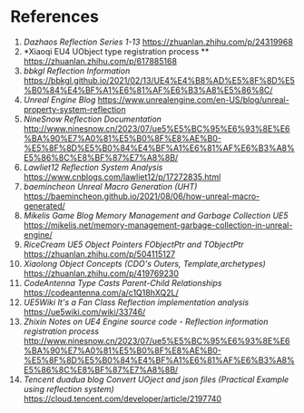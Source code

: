 # References

1. *Dazhaos Reflection Series 1-13*
	https://zhuanlan.zhihu.com/p/24319968
2. *Xiaoqi EU4 UObject type registration process **
	https://zhuanlan.zhihu.com/p/617885168
3. *bbkgl Reflection Information*
	https://bbkgl.github.io/2021/02/13/UE4%E4%B8%AD%E5%8F%8D%E5%B0%84%E4%BF%A1%E6%81%AF%E6%B3%A8%E5%86%8C/
4. *Unreal Engine Blog*
	https://www.unrealengine.com/en-US/blog/unreal-property-system-reflection
5. *NineSnow Reflection Documentation*
	http://www.ninesnow.cn/2023/07/ue5%E5%BC%95%E6%93%8E%E6%BA%90%E7%A0%81%E5%B0%8F%E8%AE%B0-%E5%8F%8D%E5%B0%84%E4%BF%A1%E6%81%AF%E6%B3%A8%E5%86%8C%E8%BF%87%E7%A8%8B/
6. *Lawliet12 Reflection System Analysis*
	https://www.cnblogs.com/lawliet12/p/17272835.html
7. *baemincheon Unreal Macro Generation (UHT)*
	https://baemincheon.github.io/2021/08/06/how-unreal-macro-generated/
8. *Mikelis Game Blog Memory Management and Garbage Collection UE5*
	https://mikelis.net/memory-management-garbage-collection-in-unreal-engine/
9. *RiceCream UE5 Object Pointers FObjectPtr and TObjectPtr*
	https://zhuanlan.zhihu.com/p/504115127
10. *Xiaolong Object Concepts (CDO's Outers, Template,archetypes)*
	https://zhuanlan.zhihu.com/p/419769230
11. *CodeAntenna Type Casts Parent-Child Relationships*
	https://codeantenna.com/a/c1Q18hXQ2L/
12. *UE5Wiki It's a Fan Class Reflection implementation analysis*
	https://ue5wiki.com/wiki/33746/
13. *Zhixin Notes on UE4 Engine source code - Reflection information registration process*
	http://www.ninesnow.cn/2023/07/ue5%E5%BC%95%E6%93%8E%E6%BA%90%E7%A0%81%E5%B0%8F%E8%AE%B0-%E5%8F%8D%E5%B0%84%E4%BF%A1%E6%81%AF%E6%B3%A8%E5%86%8C%E8%BF%87%E7%A8%8B/
14. *Tencent duadua blog Convert UOject and json files (Practical Example using reflection system)*
	https://cloud.tencent.com/developer/article/2197740